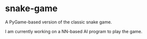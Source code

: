 # snake-game
A PyGame-based version of the classic snake game.

I am currently working on a NN-based AI program to play the game.